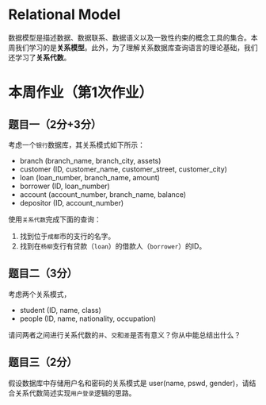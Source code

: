 # Relational Model
数据模型是描述数据、数据联系、数据语义以及一致性约束的概念工具的集合。本周我们学习的是**关系模型**。此外，为了理解关系数据库查询语言的理论基础，我们还学习了**关系代数**。

# 本周作业（第1次作业）
## 题目一（2分+3分）
考虑一个`银行`数据库，其关系模式如下所示：

- branch (branch_name, branch_city, assets)
- customer (ID, customer_name, customer_street, customer_city)
- loan (loan_number, branch_name, amount)
- borrower (ID, loan_number)
- account (account_number, branch_name, balance)
- depositor (ID, account_number)

使用`关系代数`完成下面的查询：

1. 找到位于`成都`市的支行的名字。
2. 找到在`杨柳`支行有贷款（`loan`）的借款人（`borrower`）的ID。

## 题目二（3分）
考虑两个关系模式，
- student (ID, name, class)
- people (ID, name, nationality, occupation)

请问两者之间进行关系代数的`并`、`交`和`差`是否有意义？你从中能总结出什么？

## 题目三（2分）
假设数据库中存储用户名和密码的关系模式是 user(name, pswd, gender)，请结合关系代数简述实现`用户登录`逻辑的思路。